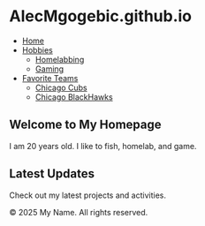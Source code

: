 # AlecMgogebic.github.io
<html>
<head>
    <title>My Homepage</title>
    <link rel="stylesheet" href="styles.css">
</head>
<body>
    <nav>
        <ul class="navbar">
            <li><a href="index.html">Home</a></li>
            <li><a href="hobbies.html">Hobbies</a>
                <ul class="dropdown">
                    <li><a href="hobbies.html#hobby1">Homelabbing</a></li>
                    <li><a href="hobbies.html#hobby2">Gaming</a></li>
                </ul>
            </li>
            <li><a href="teams.html">Favorite Teams</a>
                <ul class="dropdown">
                    <li><a href="teams.html#team1">Chicago Cubs</a></li>
                    <li><a href="teams.html#team2">Chicago BlackHawks</a></li>
                </ul>
            </li>
        </ul>
    </nav>
    <div class="container">
        <div class="left-column">
            <h2>Welcome to My Homepage</h2>
            <p>I am 20 years old. I like to fish, homelab, and game.</p>
        </div>
        <div class="right-column">
            <h2>Latest Updates</h2>
            <p>Check out my latest projects and activities.</p>
        </div>
    </div>
    <footer>
        <p>&copy; 2025 My Name. All rights reserved.</p>
    </footer>
</body>
</html>
